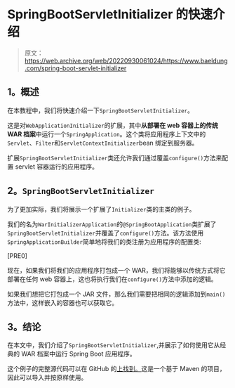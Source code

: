 # SpringBootServletInitializer 的快速介绍

> 原文：<https://web.archive.org/web/20220930061024/https://www.baeldung.com/spring-boot-servlet-initializer>

## **1。概述**

在本教程中，我们将快速介绍一下`SpringBootServletInitializer`。

这是对`WebApplicationInitializer`的扩展，其中**从部署在 web 容器上的传统 WAR 档案**中运行一个`SpringApplication`。这个类将应用程序上下文中的`Servlet`、`Filter`和`ServletContextInitializer`bean 绑定到服务器。

扩展`SpringBootServletInitializer`类还允许我们通过覆盖`configure()`方法来配置 servlet 容器运行的应用程序。

## **2。`SpringBootServletInitializer`**

为了更加实际，我们将展示一个扩展了`Initializer`类的主类的例子。

我们的名为`WarInitializerApplication`的`@SpringBootApplication`类扩展了`SpringBootServletInitializer`并覆盖了`configure()`方法。该方法使用`SpringApplicationBuilder`简单地将我们的类注册为应用程序的配置类:

[PRE0]

现在，如果我们将我们的应用程序打包成一个 WAR，我们将能够以传统方式将它部署在任何 web 容器上，这也将执行我们在`configure()`方法中添加的逻辑。

如果我们想把它打包成一个 JAR 文件，那么我们需要把相同的逻辑添加到`main()`方法中，这样嵌入的容器也可以获取它。

## **3。结论**

在本文中，我们介绍了`SpringBootServletInitializer`,并展示了如何使用它从经典的 WAR 档案中运行 Spring Boot 应用程序。

这个例子的完整源代码可以在 GitHub 的[上找到。](https://web.archive.org/web/20221206125728/https://github.com/eugenp/tutorials/tree/master/spring-boot-modules/spring-boot-mvc-4)这是一个基于 Maven 的项目，因此可以导入并按原样使用。